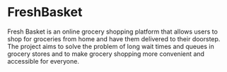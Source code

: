 # FreshBasket
Fresh Basket is an online grocery shopping platform that allows users to shop for groceries from home and have them delivered to their doorstep. The project aims to solve the problem of long wait times and queues in grocery stores and to make grocery shopping more convenient and accessible for everyone.
